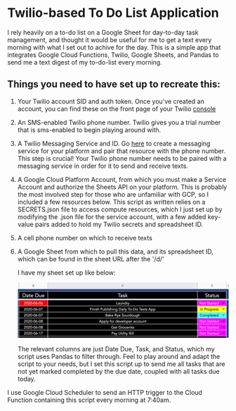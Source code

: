 # Twilio-based To Do List Application

I rely heavily on a to-do list on a Google Sheet for day-to-day task management, and thought it would be useful for me to
get a text every morning with what I set out to achive for the day. This is a simple app that integrates Google Cloud 
Functions, Twilio, Google Sheets, and Pandas to send me a text digest of my to-do-list every morning.

## Things you need to have set up to recreate this:

1. Your Twilio account SID and auth token. Once you've created an account, you can find these on the front page of your 
Twilio [console](https://www.twilio.com/console)

2. An SMS-enabled Twilio phone number. Twilio gives you a trial number that is sms-enabled to begin playing around with.

3. A Twilio Messaging Service and ID. Go [here](https://www.twilio.com/console/sms/services) to create a messaging 
service for your platform and pair that resource with the phone number. This step is crucial! Your Twilio phone number 
needs to be paired with a messaging service in order for it to send and receive texts.

4. A Google Cloud Platform Account, from which you must make a Service Account and authorize the Sheets API on your 
platform. This is probably the most involved step for those who are unfamiliar with GCP, so I included a few resources below.
This script as written relies on a SECRETS.json file to access compute resources, which I just set up by modifying the 
.json file for the service account, with a few added key-value pairs added to hold my Twilio secrets and spreadsheet ID. 

5. A cell phone number on which to receive texts

6. A Google Sheet from which to pull this data, and its spreadsheet ID, which can be found in the sheet URL after the '/d/' 

    I have my sheet set up like below:

    ![My To-Do List](To-Do.png)

    The relevant columns are just Date Due, Task, and Status, which my script uses Pandas to filter through. Feel to play 
    around and adapt the script to your needs, but I set this script up to send me all tasks that are 
    not yet marked completed by the due date, coupled with all tasks due today.

I use Google Cloud Scheduler to send an HTTP trigger to the Cloud Function containing this script every morning at 7:40am.






